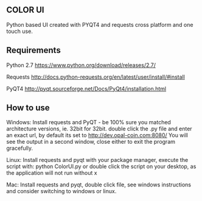 ## COLOR UI 

Python based UI created with PYQT4 and requests
cross platform and one touch use.

## Requirements

Python 2.7
https://www.python.org/download/releases/2.7/

Requests
http://docs.python-requests.org/en/latest/user/install/#install

PyQT4
http://pyqt.sourceforge.net/Docs/PyQt4/installation.html

## How to use

Windows:
Install requests and PyQT - be 100% sure you matched architecture versions, ie. 32bit for 32bit.
double click the .py file and enter an exact url, by default its set to http://dev.opal-coin.com:8080/
You will see the output in a second window, close either to exit the program gracefully.

Linux:
Install requests and pyqt with your package manager, execute the script with:
python ColorUI.py
or double click the script on your desktop, as the application will not run without x

Mac:
Install requests and pyqt, double click file, see windows instructions and consider switching to windows or linux.




